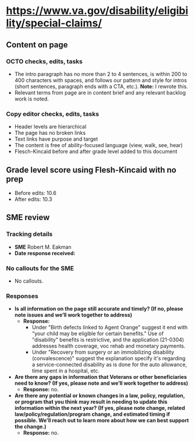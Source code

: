 # https://www.va.gov/disability/eligibility/special-claims/

## Content on page

### OCTO checks, edits, tasks
- The intro paragraph has no more than 2 to 4 sentences, is within 200 to 400 characters with spaces, and follows our pattern and style for intros (short sentences, paragraph ends with a CTA, etc.). **Note:** I rewrote this.
- Relevant terms from page are in content brief and any relevant backlog work is noted.

### Copy editor checks, edits, tasks

- Header levels are hierarchical
- The page has no broken links
- Text links have purpose and target
- The content is free of ability-focused language (view, walk, see, hear)
- Flesch-Kincaid before and after grade level added to this document

## Grade level score using Flesh-Kincaid with no prep
- Before edits: 10.6 
- After edits: 10.3

## SME review

### Tracking details

- **SME** Robert M. Eakman
- **Date response received:**

### No callouts for the SME

- No callouts. 

### Responses

- **Is all information on the page still accurate and timely? (If no, please note issues and we’ll work together to address)**
  - **Response:**
    - Under "Birth defects linked to Agent Orange" suggest it end with "your child may be eligible for certain benefits." Use of "disability" benefits is restrictive, and the application (21-0304) addresses health coverage, voc rehab and monetary payments.
    - Under "Recovery from surgery or an immobilizing disability (convalescence)" suggest the explanation specify it's regarding a service-connected disability as is done for the auto allowance, time spent in a hospital, etc. 
- **Are there any gaps in information that Veterans or other beneficiaries need to know? (If yes, please note and we’ll work together to address)**
  - **Response:** no. 
- **Are there any potential or known changes in a law, policy, regulation, or program that you think may result in needing to update this information within the next year? (If yes, please note change, related law/policy/regulation/program change, and estimated timing if possible. We’ll reach out to learn more about how we can best support the change.)**
  - **Response:** no. 
